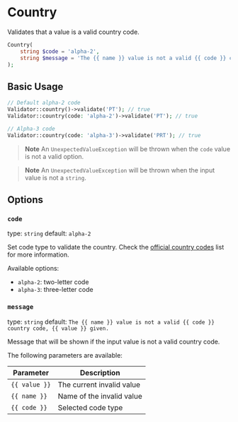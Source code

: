 # Country

Validates that a value is a valid country code.

```php
Country(
    string $code = 'alpha-2',
    string $message = 'The {{ name }} value is not a valid {{ code }} country code, {{ value }} given.'
);
```

## Basic Usage

```php
// Default alpha-2 code
Validator::country()->validate('PT'); // true
Validator::country(code: 'alpha-2')->validate('PT'); // true

// Alpha-3 code
Validator::country(code: 'alpha-3')->validate('PRT'); // true
```

> **Note**
> An `UnexpectedValueException` will be thrown when the `code` value is not a valid option.

> **Note**
> An `UnexpectedValueException` will be thrown when the input value is not a `string`.

## Options

### `code`

type: `string` default: `alpha-2`

Set code type to validate the country. 
Check the [official country codes](https://en.wikipedia.org/wiki/ISO_3166-1#Current_codes) list for more information.

Available options:

- `alpha-2`: two-letter code
- `alpha-3`: three-letter code

### `message`

type: `string` default: `The {{ name }} value is not a valid {{ code }} country code, {{ value }} given.`

Message that will be shown if the input value is not a valid country code.

The following parameters are available:

| Parameter     | Description               |
|---------------|---------------------------|
| `{{ value }}` | The current invalid value |
| `{{ name }}`  | Name of the invalid value |
| `{{ code }}`  | Selected code type        |